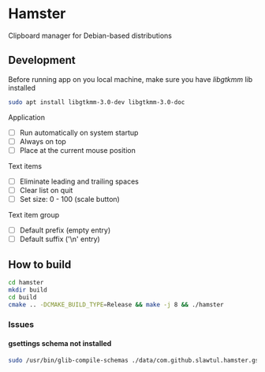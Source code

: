 
# Hamster

Clipboard manager for Debian-based distributions

## Development

Before running app on you local machine, make sure you have *libgtkmm* lib installed

```bash
sudo apt install libgtkmm-3.0-dev libgtkmm-3.0-doc
```


Application

- [ ] Run automatically on system startup
- [ ] Always on top
- [ ] Place at the current mouse position

Text items

- [ ] Eliminate leading and trailing spaces
- [ ] Clear list on quit
- [ ] Set size: 0 - 100 (scale button)

Text item group

- [ ] Default prefix (empty entry)
- [ ] Default suffix ('\n' entry)

## How to build

```bash
cd hamster
mkdir build
cd build
cmake .. -DCMAKE_BUILD_TYPE=Release && make -j 8 && ./hamster
```

### Issues

#### gsettings schema not installed

```bash
sudo /usr/bin/glib-compile-schemas ./data/com.github.slawtul.hamster.gschema.xml
```
